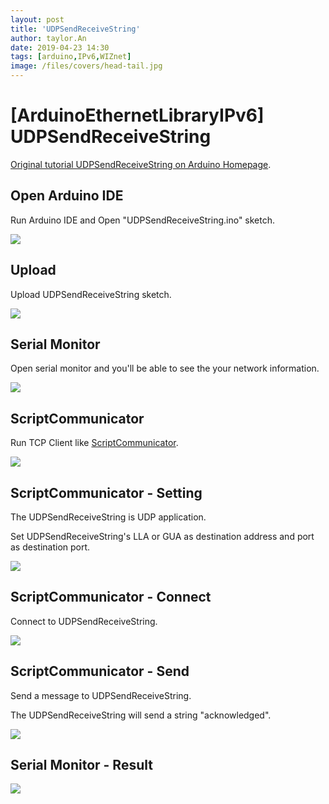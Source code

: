 ```yaml
---
layout: post
title: 'UDPSendReceiveString'
author: taylor.An
date: 2019-04-23 14:30
tags: [arduino,IPv6,WIZnet]
image: /files/covers/head-tail.jpg
---
```


<a id="forkme" href="https://github.com/Wiznet/Ethernet/tree/IPv6"></a>

# [ArduinoEthernetLibraryIPv6] UDPSendReceiveString

[Original tutorial UDPSendReceiveString on Arduino Homepage](https://www.arduino.cc/en/Tutorial/UDPSendReceiveString).

## Open Arduino IDE

Run Arduino IDE and Open "UDPSendReceiveString.ino" sketch.

![](https://github.com/Wiznet/Ethernet/wiki/Jpg/IPv6/UDPSendReceiveString/1-IDE-Open.JPG)

## Upload

Upload UDPSendReceiveString sketch.

![](https://github.com/Wiznet/Ethernet/wiki/Jpg/IPv6/UDPSendReceiveString/2-IDE-Upload.JPG)

## Serial Monitor

Open serial monitor and you'll be able to see the your network information.

![](https://github.com/Wiznet/Ethernet/wiki/Jpg/IPv6/UDPSendReceiveString/3-Serial%20Monitor.JPG)

## ScriptCommunicator

Run TCP Client like [ScriptCommunicator](https://sourceforge.net/projects/scriptcommunicator/).

![](https://github.com/Wiznet/Ethernet/wiki/Jpg/IPv6/UDPSendReceiveString/4-ScriptCommunicator-Empty.JPG)

## ScriptCommunicator - Setting

The UDPSendReceiveString is UDP application.

Set UDPSendReceiveString's LLA or GUA as destination address and port as destination port.

![](https://github.com/Wiznet/Ethernet/wiki/Jpg/IPv6/UDPSendReceiveString/5-ScriptCommunicator-Settings.JPG)

## ScriptCommunicator - Connect

Connect to UDPSendReceiveString.

![](https://github.com/Wiznet/Ethernet/wiki/Jpg/IPv6/UDPSendReceiveString/6-ScriptCommunicator-Connect.JPG)

## ScriptCommunicator - Send

Send a message to UDPSendReceiveString.

The UDPSendReceiveString will send a string "acknowledged".

![](https://github.com/Wiznet/Ethernet/wiki/Jpg/IPv6/UDPSendReceiveString/7-ScriptCommunicator-Send.JPG)

## Serial Monitor - Result

![](https://github.com/Wiznet/Ethernet/wiki/Jpg/IPv6/UDPSendReceiveString/8-Serial%20Monitor.JPG)

